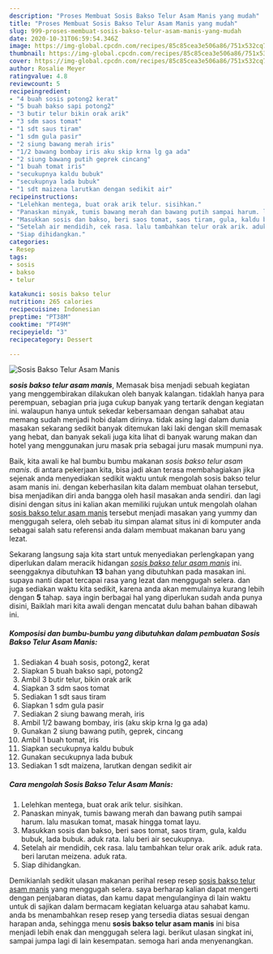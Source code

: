 ```yaml
---
description: "Proses Membuat Sosis Bakso Telur Asam Manis yang mudah"
title: "Proses Membuat Sosis Bakso Telur Asam Manis yang mudah"
slug: 999-proses-membuat-sosis-bakso-telur-asam-manis-yang-mudah
date: 2020-10-31T06:59:54.346Z
image: https://img-global.cpcdn.com/recipes/85c85cea3e506a86/751x532cq70/sosis-bakso-telur-asam-manis-foto-resep-utama.jpg
thumbnail: https://img-global.cpcdn.com/recipes/85c85cea3e506a86/751x532cq70/sosis-bakso-telur-asam-manis-foto-resep-utama.jpg
cover: https://img-global.cpcdn.com/recipes/85c85cea3e506a86/751x532cq70/sosis-bakso-telur-asam-manis-foto-resep-utama.jpg
author: Rosalie Meyer
ratingvalue: 4.8
reviewcount: 5
recipeingredient:
- "4 buah sosis potong2 kerat"
- "5 buah bakso sapi potong2"
- "3 butir telur bikin orak arik"
- "3 sdm saos tomat"
- "1 sdt saus tiram"
- "1 sdm gula pasir"
- "2 siung bawang merah iris"
- "1/2 bawang bombay iris aku skip krna lg ga ada"
- "2 siung bawang putih geprek cincang"
- "1 buah tomat iris"
- "secukupnya kaldu bubuk"
- "secukupnya lada bubuk"
- "1 sdt maizena larutkan dengan sedikit air"
recipeinstructions:
- "Lelehkan mentega, buat orak arik telur. sisihkan."
- "Panaskan minyak, tumis bawang merah dan bawang putih sampai harum. lalu masukan tomat, masak hingga tomat layu."
- "Masukkan sosis dan bakso, beri saos tomat, saos tiram, gula, kaldu bubuk, lada bubuk. aduk rata. lalu beri air secukupnya."
- "Setelah air mendidih, cek rasa. lalu tambahkan telur orak arik. aduk rata. beri larutan meizena. aduk rata."
- "Siap dihidangkan."
categories:
- Resep
tags:
- sosis
- bakso
- telur

katakunci: sosis bakso telur 
nutrition: 265 calories
recipecuisine: Indonesian
preptime: "PT38M"
cooktime: "PT49M"
recipeyield: "3"
recipecategory: Dessert

---
```



![Sosis Bakso Telur Asam Manis](https://img-global.cpcdn.com/recipes/85c85cea3e506a86/751x532cq70/sosis-bakso-telur-asam-manis-foto-resep-utama.jpg)

<b><i>sosis bakso telur asam manis</i></b>, Memasak bisa menjadi sebuah kegiatan yang menggembirakan dilakukan oleh banyak kalangan. tidaklah hanya para perempuan, sebagian pria juga cukup banyak yang tertarik dengan kegiatan ini. walaupun hanya untuk sekedar kebersamaan dengan sahabat atau memang sudah menjadi hobi dalam dirinya. tidak asing lagi dalam dunia masakan sekarang sedikit banyak ditemukan laki laki dengan skill memasak yang hebat, dan banyak sekali juga kita lihat di banyak warung makan dan hotel yang menggunakan juru masak pria sebagai juru masak mumpuni nya.

Baik, kita awali ke hal bumbu bumbu makanan <i>sosis bakso telur asam manis</i>. di antara pekerjaan kita, bisa jadi akan terasa membahagiakan jika sejenak anda menyediakan sedikit waktu untuk mengolah sosis bakso telur asam manis ini. dengan keberhasilan kita dalam membuat olahan tersebut, bisa menjadikan diri anda bangga oleh hasil masakan anda sendiri. dan lagi disini dengan situs ini kalian akan memiliki rujukan untuk mengolah olahan <u>sosis bakso telur asam manis</u> tersebut menjadi masakan yang yummy dan menggugah selera, oleh sebab itu simpan alamat situs ini di komputer anda sebagai salah satu referensi anda dalam membuat makanan baru yang lezat.




Sekarang langsung saja kita start untuk menyediakan perlengkapan yang diperlukan dalam meracik hidangan <u><i>sosis bakso telur asam manis</i></u> ini. seenggaknya dibutuhkan <b>13</b> bahan yang dibutuhkan pada masakan ini. supaya nanti dapat tercapai rasa yang lezat dan menggugah selera. dan juga sediakan waktu kita sedikit, karena anda akan memulainya kurang lebih dengan <b>5</b> tahap. saya ingin berbagai hal yang diperlukan sudah anda punya disini, Baiklah mari kita awali dengan mencatat dulu bahan bahan dibawah ini.

<!--inarticleads1-->

##### Komposisi dan bumbu-bumbu yang dibutuhkan dalam pembuatan Sosis Bakso Telur Asam Manis:

1. Sediakan 4 buah sosis, potong2, kerat
1. Siapkan 5 buah bakso sapi, potong2
1. Ambil 3 butir telur, bikin orak arik
1. Siapkan 3 sdm saos tomat
1. Sediakan 1 sdt saus tiram
1. Siapkan 1 sdm gula pasir
1. Sediakan 2 siung bawang merah, iris
1. Ambil 1/2 bawang bombay, iris (aku skip krna lg ga ada)
1. Gunakan 2 siung bawang putih, geprek, cincang
1. Ambil 1 buah tomat, iris
1. Siapkan secukupnya kaldu bubuk
1. Gunakan secukupnya lada bubuk
1. Sediakan 1 sdt maizena, larutkan dengan sedikit air




<!--inarticleads2-->

##### Cara mengolah Sosis Bakso Telur Asam Manis:

1. Lelehkan mentega, buat orak arik telur. sisihkan.
1. Panaskan minyak, tumis bawang merah dan bawang putih sampai harum. lalu masukan tomat, masak hingga tomat layu.
1. Masukkan sosis dan bakso, beri saos tomat, saos tiram, gula, kaldu bubuk, lada bubuk. aduk rata. lalu beri air secukupnya.
1. Setelah air mendidih, cek rasa. lalu tambahkan telur orak arik. aduk rata. beri larutan meizena. aduk rata.
1. Siap dihidangkan.




Demikianlah sedikit ulasan makanan perihal resep resep <u>sosis bakso telur asam manis</u> yang menggugah selera. saya berharap kalian dapat mengerti dengan penjabaran diatas, dan kamu dapat mengulanginya di lain waktu untuk di sajikan dalam bermacam kegiatan keluarga atau sahabat kamu. anda bs menambahkan resep resep yang tersedia diatas sesuai dengan harapan anda, sehingga menu <b>sosis bakso telur asam manis</b> ini bisa menjadi lebih enak dan menggugah selera lagi. berikut ulasan singkat ini, sampai jumpa lagi di lain kesempatan. semoga hari anda menyenangkan.
